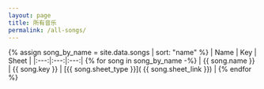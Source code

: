 ```yaml
---
layout: page
title: 所有音乐
permalink: /all-songs/
---
```


{% assign song_by_name = site.data.songs | sort: "name" %}
| Name | Key | Sheet |
|:---:|:---:|:---:|
{% for song in song_by_name -%}
| {{ song.name }} | {{ song.key }} | [{{ song.sheet_type }}]( {{ song.sheet_link }}) |
{% endfor %}
